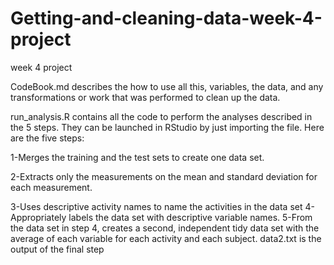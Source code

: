 # Getting-and-cleaning-data-week-4-project
week 4 project 

CodeBook.md describes the how to use all this, variables, the data, and any transformations or work that was performed to clean up the data.

run_analysis.R contains all the code to perform the analyses described in the 5 steps. They can be launched in RStudio by just importing the file. Here are the five steps:

1-Merges the training and the test sets to create one data set.  

2-Extracts only the measurements on the mean and standard deviation for each measurement.

3-Uses descriptive activity names to name the activities in the data set
4-Appropriately labels the data set with descriptive variable names.
5-From the data set in step 4, creates a second, independent tidy data set with the average of each variable for each activity and each subject.
data2.txt is the output of the final step
